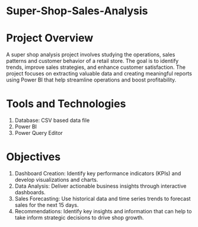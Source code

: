 # Super-Shop-Sales-Analysis

# Project Overview
A super shop analysis project involves studying the operations, sales patterns and customer behavior of a retail store. The goal is to identify trends, improve sales strategies, and enhance customer satisfaction. The project focuses on extracting valuable data and creating meaningful reports using Power BI that help streamline operations and boost profitability.

# Tools and Technologies
1. Database: CSV based data file
2. Power BI
3. Power Query Editor

# Objectives
1. Dashboard Creation: Identify key performance indicators (KPIs) and develop visualizations and charts.
2. Data Analysis: Deliver actionable business insights through interactive dashboards.
3. Sales Forecasting: Use historical data and time series trends to forecast sales for the next 15 days.
4. Recommendations: Identify key insights and information that can help to take inform strategic decisions to drive shop growth.
